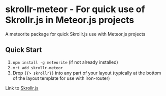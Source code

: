 # skrollr-meteor - For quick use of Skrollr.js in Meteor.js projects

A meteorite package for quick Skrollr.js use with Meteor.js projects

## Quick Start

1. `npm install -g meteorite` (if not already installed)
2. `mrt add skrollr-meteor`
3. Drop `{{> skrollr}}` into any part of your layout (typically at the bottom of the layout template for use with iron-router)

Link to [Skrollr.js](https://github.com/Prinzhorn/skrollr)

